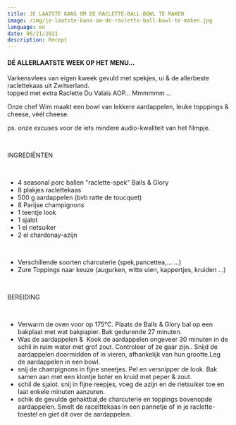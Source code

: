 ```yaml
---
title: JE LAATSTE KANS OM DE RACLETTE-BALL-BOWL TE MAKEN
image: /img/je-laatste-kans-om-de-raclette-ball-bowl-te-maken.jpg
language: en
date: 06/21/2021
description: Recept
---
```

<!--StartFragment-->

#### DÉ ALLERLAATSTE WEEK OP HET MENU...

Varkensvlees van eigen kweek gevuld met spekjes, ui & de allerbeste raclettekaas uit Zwitserland.\
topped met extra Raclette Du Valais AOP… Mmmmmm ...

Onze chef Wim maakt een bowl van lekkere aardappelen, leuke topppings & cheese, véél cheese.

ps. onze excuses voor de iets mindere audio-kwaliteit van het filmpje.

 

INGREDIËNTEN

 

* 4 seasonal porc ballen "raclette-spek" Balls & Glory
* 8 plakjes raclettekaas
* 500 g aardappelen (bvb ratte de toucquet)
* 8 Parijse champignons
* 1 teentje look
* 1 sjalot
* 1 el rietsuiker
* 2 el chardonay-azijn

 

* Verschillende soorten charcuterie (spek,pancettea,... …)
* Zure Toppings naar keuze (augurken, witte uien, kappertjes, kruiden …)

 

BEREIDING

 

* Verwarm de oven voor op 175°C. Plaats de Balls & Glory bal op een bakplaat met wat bakpapier. Bak gedurende 27 minuten.
* Was de aardappelen &  Kook de aardappelen ongeveer 30 minuten in de schil in ruim water met grof zout. Controleer of ze gaar zijn.. Snijd de aardappelen doormidden of in vieren, afhankelijk van hun grootte.Leg de aardappelen in een bowl.
* snij de champignons in fijne sneetjes. Pel en versnipper de look. Bak samen aan met een klontje boter en kruid met peper & zout.
* schil de sjalot. snij in fijne reepjes, voeg de azijn en de rietsuiker toe en laat enkele minuten aanzuren.
* schik de gevulde gehaktbal,de charcuterie en toppings bovenopde aardappelen. Smelt de racelttekaas in een pannetje of in je raclette-toestel en giet dit over de aardappelen.

<!--EndFragment-->